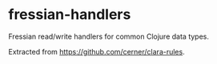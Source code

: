 # fressian-handlers
Fressian read/write handlers for common Clojure data types.

Extracted from https://github.com/cerner/clara-rules.
